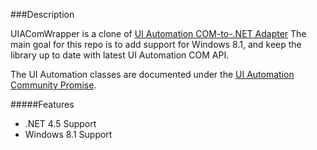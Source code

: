 
###Description

UIAComWrapper is a clone of [UI Automation COM-to-.NET Adapter](http://uiacomwrapper.codeplex.com/)
The main goal for this repo is to add support for Windows 8.1, and keep the library up to date with latest UI Automation COM API.

The UI Automation classes are documented under the [UI Automation Community Promise](http://msdn.microsoft.com/en-us/windows/bb892133.aspx).

#####Features

- .NET 4.5 Support
- Windows 8.1 Support
